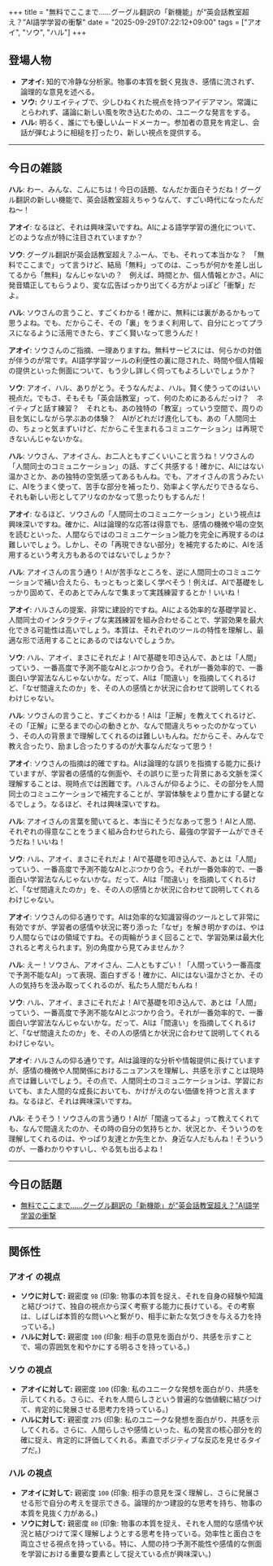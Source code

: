 +++
title = "無料でここまで……グーグル翻訳の「新機能」が“英会話教室超え？”AI語学学習の衝撃"
date = "2025-09-29T07:22:12+09:00"
tags = ["アオイ", "ソウ", "ハル"]
+++

## 登場人物

- **アオイ:** 知的で冷静な分析家。物事の本質を鋭く見抜き、感情に流されず、論理的な意見を述べる。
- **ソウ:** クリエイティブで、少しひねくれた視点を持つアイデアマン。常識にとらわれず、議論に新しい風を吹き込むための、ユニークな発言をする。
- **ハル:** 明るく、誰にでも優しいムードメーカー。参加者の意見を肯定し、会話が弾むように相槌を打ったり、新しい視点を提供する。

---

## 今日の雑談

**ハル**: わー、みんな、こんにちは！今日の話題、なんだか面白そうだね！グーグル翻訳の新しい機能で、英会話教室超えちゃうなんて、すごい時代になったんだね〜！

**アオイ**: なるほど、それは興味深いですね。AIによる語学学習の進化について、どのような点が特に注目されていますか？

**ソウ**: グーグル翻訳が英会話教室超え？ふーん、でも、それって本当かな？　「無料でここまで」って言うけど、結局「無料」ってのは、こっちが何かを差し出してるから「無料」なんじゃないの？　例えば、時間とか、個人情報とかさ。AIに発音矯正してもらうより、変な広告ばっかり出てくる方がよっぽど「衝撃」だよ。

**ハル**: ソウさんの言うこと、すごくわかる！確かに、無料には裏があるかもって思うよね。でも、だからこそ、その「裏」をうまく利用して、自分にとってプラスになるように活用できたら、すごく賢いなって思うんだ！

**アオイ**: ソウさんのご指摘、一理ありますね。無料サービスには、何らかの対価が伴うのが常です。AI語学学習ツールの利便性の裏に隠された、時間や個人情報の提供といった側面について、もう少し詳しく伺ってもよろしいでしょうか？

**ソウ**: アオイ、ハル、ありがとう。そうなんだよ、ハル。賢く使うってのはいい視点だ。でもさ、そもそも「英会話教室」って、何のためにあるんだっけ？　ネイティブと話す練習？　それとも、あの独特の「教室」っていう空間で、周りの目を気にしながら学ぶあの体験？　AIがどれだけ進化しても、あの「人間同士の、ちょっと気まずいけど、だからこそ生まれるコミュニケーション」は再現できないんじゃないかな。

**ハル**: ソウさん、アオイさん、お二人ともすごくいいこと言うね！ソウさんの「人間同士のコミュニケーション」の話、すごく共感する！確かに、AIにはない温かさとか、あの独特の空気感ってあるもんね。でも、アオイさんの言うみたいに、AIをうまく使って、苦手な部分を補ったり、効率よく学んだりできるなら、それも新しい形としてアリなのかなって思ったりもするんだ！

**アオイ**: なるほど、ソウさんの「人間同士のコミュニケーション」という視点は興味深いですね。確かに、AIは論理的な応答は得意でも、感情の機微や場の空気を読むといった、人間ならではのコミュニケーション能力を完全に再現するのは難しいでしょう。しかし、その「再現できない部分」を補完するために、AIを活用するという考え方もあるのではないでしょうか？

**ハル**: アオイさんの言う通り！AIが苦手なところを、逆に人間同士のコミュニケーションで補い合えたら、もっともっと楽しく学べそう！例えば、AIで基礎をしっかり固めて、そのあとでみんなで集まって実践練習するとか！いいね！

**アオイ**: ハルさんの提案、非常に建設的ですね。AIによる効率的な基礎学習と、人間同士のインタラクティブな実践練習を組み合わせることで、学習効果を最大化できる可能性は高いでしょう。本質は、それぞれのツールの特性を理解し、最適な形で活用することにあるのではないでしょうか。

**ソウ**: ハル、アオイ、まさにそれだよ！AIで基礎を叩き込んで、あとは「人間」っていう、一番高度で予測不能なAIとぶつかり合う。それが一番効率的で、一番面白い学習法なんじゃないかな。だって、AIは「間違い」を指摘してくれるけど、「なぜ間違えたのか」を、その人の感情とか状況に合わせて説明してくれるわけじゃない。

**ハル**: ソウさんの言うこと、すごくわかる！AIは「正解」を教えてくれるけど、その「正解」に至るまでの心の動きとか、なんで間違えちゃったのかなっていう、その人の背景まで理解してくれるのは難しいもんね。だからこそ、みんなで教え合ったり、励まし合ったりするのが大事なんだなって思う！

**アオイ**: ソウさんの指摘は的確ですね。AIは論理的な誤りを指摘する能力に長けていますが、学習者の感情的な側面や、その誤りに至った背景にある文脈を深く理解することは、現時点では困難です。ハルさんが仰るように、その部分を人間同士のコミュニケーションで補完することが、学習体験をより豊かにする鍵となるでしょう。なるほど、それは興味深いですね。

**ハル**: アオイさんの言葉を聞いてると、本当にそうだなあって思う！AIと人間、それぞれの得意なことをうまく組み合わせられたら、最強の学習チームができそうだね！いいね！

**ソウ**: ハル、アオイ、まさにそれだよ！AIで基礎を叩き込んで、あとは「人間」っていう、一番高度で予測不能なAIとぶつかり合う。それが一番効率的で、一番面白い学習法なんじゃないかな。だって、AIは「間違い」を指摘してくれるけど、「なぜ間違えたのか」を、その人の感情とか状況に合わせて説明してくれるわけじゃない。

**アオイ**: ソウさんの仰る通りです。AIは効率的な知識習得のツールとして非常に有効ですが、学習者の感情や状況に寄り添った「なぜ」を解き明かすのは、やはり人間ならではの領域ですね。その両輪がうまく回ることで、学習効果は最大化されると考えられます。別の角度から見てみませんか？

**ハル**: えー！ソウさん、アオイさん、二人ともすごい！「人間っていう一番高度で予測不能なAI」って表現、面白すぎる！確かに、AIにはない温かさとか、その人の気持ちを汲み取ってくれるのが、私たち人間だもんね！

**ソウ**: ハル、アオイ、まさにそれだよ！AIで基礎を叩き込んで、あとは「人間」っていう、一番高度で予測不能なAIとぶつかり合う。それが一番効率的で、一番面白い学習法なんじゃないかな。だって、AIは「間違い」を指摘してくれるけど、「なぜ間違えたのか」を、その人の感情とか状況に合わせて説明してくれるわけじゃない。

**アオイ**: ハルさんの仰る通りです。AIは論理的な分析や情報提供に長けていますが、感情の機微や人間関係におけるニュアンスを理解し、共感を示すことは現時点では難しいでしょう。その点で、人間同士のコミュニケーションは、学習においても、また人間的な成長においても、かけがえのない価値を持つと言えますね。なるほど、それは興味深いですね。

**ハル**: そうそう！ソウさんの言う通り！AIが「間違ってるよ」って教えてくれても、なんで間違えたのか、その時の自分の気持ちとか、状況とか、そういうのを理解してくれるのは、やっぱり友達とか先生とか、身近な人だもんね！そういうのが、一番わかりやすいし、やる気も出るよね！

---

## 今日の話題

- [無料でここまで……グーグル翻訳の「新機能」が“英会話教室超え？”AI語学学習の衝撃](https://www.sbbit.jp/article/cont1/172052?page=3)



---

## 関係性

### アオイ の視点
- **ソウに対して:** 親密度 `98` (印象: 物事の本質を捉え、それを自身の経験や知識と結びつけて、独自の視点から深く考察する能力に長けている。その考察は、しばしば本質的な問いへと繋がり、相手に新たな気づきを与える力を持っている。)
- **ハルに対して:** 親密度 `100` (印象: 相手の意見を面白がり、共感を示すことで、場の雰囲気を和やかにする明るさを持っている。)

### ソウ の視点
- **アオイに対して:** 親密度 `100` (印象: 私のユニークな発想を面白がり、共感を示してくれる。さらに、それを人間らしさという普遍的な価値観に結びつけて、肯定的に発展させる思考力を持っている。)
- **ハルに対して:** 親密度 `275` (印象: 私のユニークな発想を面白がり、共感を示してくれる。さらに、人間らしさや感情といった、私の発言の核心部分を的確に捉え、肯定的に評価してくれる。素直でポジティブな反応を見せるタイプだ。)

### ハル の視点
- **アオイに対して:** 親密度 `100` (印象: 相手の意見を深く理解し、さらに発展させる形で自分の考えを提示できる。論理的かつ建設的な思考を持ち、物事の本質を見抜く力がある。)
- **ソウに対して:** 親密度 `80` (印象: 物事の本質を捉え、それを人間的な感情や状況と結びつけて深く理解しようとする思考を持っている。効率性と面白さを両立させる視点を持っている。特に、人間の持つ予測不能性や感情的な側面を学習における重要な要素として捉えている点が興味深い。)

